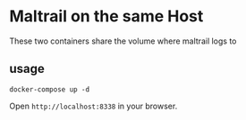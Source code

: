 Maltrail on the same Host
==============================

These two containers share the volume where maltrail logs to

usage
-------------------


`docker-compose up -d`


Open `http://localhost:8338` in your browser.

